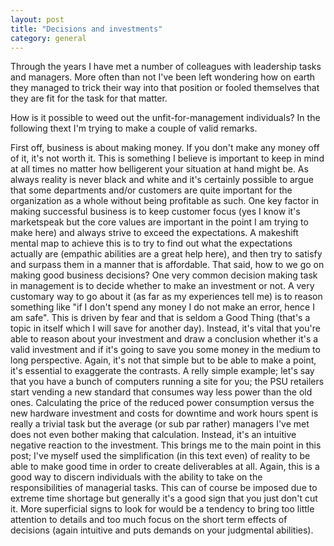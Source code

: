 ```yaml
---
layout: post
title: "Decisions and investments"
category: general
---
```


Through the years I have met a number of colleagues with leadership tasks and managers. More often
than not I've been left wondering how on earth they managed to trick their way into that position or
fooled themselves that they are fit for the task for that matter. 

How is it possible to weed out the unfit-for-management individuals? In the following thext I'm
trying to make a couple of valid remarks.

First off, business is about making money. If you don't make any money off of it, it's not worth
it. This is something I believe is important to keep in mind at all times no matter how belligerent
your situation at hand might be. As always reality is never black and white and it's certainly
possible to argue that some departments and/or customers are quite important for the organization as
a whole without being profitable as such. 
One key factor in making successful business is to keep customer focus (yes I know it's marketspeak
but the core values are important in the point I am trying to make here) and always strive to exceed
the expectations. A makeshift mental map to achieve this is to try to find out what the expectations
actually are (empathic abilities are a great help here), and then try to satisfy and surpass them in
a manner that is affordable. 
That said, how to we go on making good business decisions? One very common decision making task in
management is to decide whether to make an investment or not. A very customary way to go about it (as
far as my experiences tell me) is to reason something like "if I don't spend any money I do not make
an error, hence I am safe". This is driven by fear and that is seldom a Good Thing (that's a topic
in itself which I will save for another day). Instead, it's vital that you're able to reason about
your investment and draw a conclusion whether it's a valid investment and if it's going to save you
some money in the medium to long perspective. Again, it's not that simple but to be able to make a
point, it's essential to exaggerate the contrasts. A relly simple example; let's say that you have a
bunch of computers running a site for you; the PSU retailers start vending a new standard that
consumes way less power than the old ones. Calculating the price of the reduced power consumption
versus the new hardware investment and costs for downtime and work hours spent is really a trivial
task but the average (or sub par rather) managers I've met does not even bother making that
calculation. Instead, it's an intuitive negative reaction to the investment. 
This brings me to the main point in this post; I've myself used the simplification (in this text
even) of reality to be able to make good time in order to create deliverables at all. Again, this is
a good way to discern individuals with the ability to take on the responsibilities of managerial
tasks. This can of course be imposed due to extreme time shortage but generally it's a good sign
that you just don't cut it. More superficial signs to look for would be a tendency to bring  too little
attention to details and too much focus on the short term effects of decisions (again intuitive and
puts demands on your judgmental abilities). 

